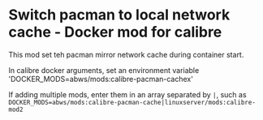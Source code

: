# Switch pacman to local network cache - Docker mod for calibre

This mod set teh pacman mirror network cache during container start.

In calibre docker arguments, set an environment variable 'DOCKER_MODS=abws/mods:calibre-pacman-cachex'

If adding multiple mods, enter them in an array separated by `|`, such as `DOCKER_MODS=abws/mods:calibre-pacman-cache|linuxserver/mods:calibre-mod2`
